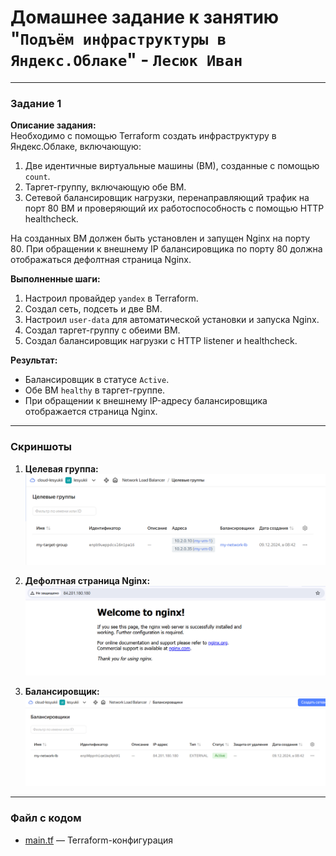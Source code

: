 # Домашнее задание к занятию "`Подъём инфраструктуры в Яндекс.Облаке`" - `Лесюк Иван`

---

### Задание 1

**Описание задания:**  
Необходимо с помощью Terraform создать инфраструктуру в Яндекс.Облаке, включающую:

1. Две идентичные виртуальные машины (ВМ), созданные с помощью `count`.
2. Таргет-группу, включающую обе ВМ.
3. Сетевой балансировщик нагрузки, перенаправляющий трафик на порт 80 ВМ и проверяющий их работоспособность с помощью HTTP healthcheck.

На созданных ВМ должен быть установлен и запущен Nginx на порту 80. При обращении к внешнему IP балансировщика по порту 80 должна отображаться дефолтная страница Nginx.

**Выполненные шаги:**

1. Настроил провайдер `yandex` в Terraform.
2. Создал сеть, подсеть и две ВМ.
3. Настроил `user-data` для автоматической установки и запуска Nginx.
4. Создал таргет-группу с обеими ВМ.
5. Создал балансировщик нагрузки с HTTP listener и healthcheck.

**Результат:**  
- Балансировщик в статусе `Active`.
- Обе ВМ `healthy` в таргет-группе.
- При обращении к внешнему IP-адресу балансировщика отображается страница Nginx.

---

### Скриншоты

1. **Целевая группа:**  
   ![Целевая группа с ВМ](./target-group.png)

2. **Дефолтная страница Nginx:**  
   ![Страница Nginx](./nginx-page.png)

3. **Балансировщик:**  
   ![Сетевой балансировщик Active](./load-balancer.png)

---

### Файл с кодом

- [main.tf](./main.tf) — Terraform-конфигурация 
